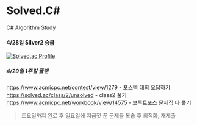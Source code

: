 # Solved.C#
C# Algorithm Study

#### 4/28일 Silver2 승급

[![Solved.ac Profile](http://mazassumnida.wtf/api/v2/generate_badge?boj=qetqet910)](https://solved.ac/qetqet910/)

##### 4/29일 1주일 플랜

https://www.acmicpc.net/contest/view/1279 - 포스텍 대회 오답하기
https://solved.ac/class/2/unsolved - class2 풀기
https://www.acmicpc.net/workbook/view/14575 - 브루트포스 문제집 다 풀기

> 토요일까지 완료 후 일요일에 지금껏 푼 문제들 복습 후 최적화, 재제출